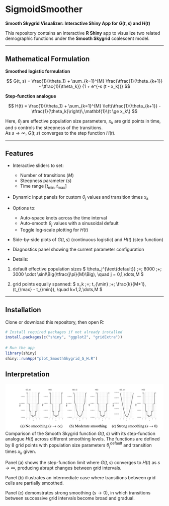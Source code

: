 # SigmoidSmoother

**Smooth Skygrid Visualizer: Interactive Shiny App for $G(t,s)$ and $H(t)$**

This repository contains an interactive **R Shiny** app to visualize two related demographic functions under the **Smooth Skygrid** coalescent model.

---

## Mathematical Formulation

**Smoothed logistic formulation**

$$
G(t, s) = \frac{1}{\theta_1}
          + \sum_{k=1}^{M}
            \frac{\tfrac{1}{\theta_{k+1}} - \tfrac{1}{\theta_k}}
                 {1 + e^{-s (t - x_k)}}
$$

**Step-function analogue**

$$
H(t) = \frac{1}{\theta_1}
       + \sum_{k=1}^{M}
         \left(\tfrac{1}{\theta_{k+1}} - \tfrac{1}{\theta_k}\right)\,\mathbf{1}\{t \ge x_k\}
$$

Here, $\theta_j$ are effective population size parameters, $x_k$ are grid points in time, and $s$ controls the steepness of the transitions.  
As $s \to \infty$, $G(t,s)$ converges to the step function $H(t)$.

---

## Features

- Interactive sliders to set:
  - Number of transitions ($M$)  
  - Steepness parameter ($s$)  
  - Time range $[t_{\min}, t_{\max}]$  

- Dynamic input panels for custom $\theta_j$ values and transition times $x_k$  

- Options to:
  - Auto-space knots across the time interval  
  - Auto-smooth $\theta_j$ values with a sinusoidal default  
  - Toggle log-scale plotting for $H(t)$  

- Side-by-side plots of $G(t,s)$ (continuous logistic) and $H(t)$ (step function)  

- Diagnostics panel showing the current parameter configuration  

- Details:
1. default effective population sizes
$
\theta_j^{\text{default}} \;=\; 8000 \;+\; 3000 \cdot \sin\!\Big(\tfrac{j\pi}{M}\Big),
\quad j = 0,1,\dots,M $

2. grid points equally spanned:
$
x_k \;=\; t_{\min} \;+\; \frac{k}{M+1}\,(t_{\max} - t_{\min}),
\quad k=1,2,\dots,M 
$
---

## Installation

Clone or download this repository, then open R:

```r
# Install required packages if not already installed
install.packages(c("shiny", "ggplot2", "gridExtra"))

# Run the app
library(shiny)
shiny::runApp("plot_SmoothSkygrid_G_H.R")
```

## Interpretation
![Example](fig/ex_fig.png)
Comparison of the Smooth Skygrid function $G(t,s)$ with its step-function analogue $H(t)$ across different smoothing levels. 
The functions are defined by 8 grid points with population size parameters $\theta_j^{\text{default}}$ and transition times $x_k$ given.

Panel (a) shows the step-function limit where $G(t,s)$ converges to $H(t)$ as $s \to \infty$, producing abrupt changes between grid intervals.

Panel (b) illustrates an intermediate case where transitions between grid cells are partially smoothed. 

Panel (c) demonstrates strong smoothing ($s \to 0$), in which transitions between successive grid intervals become broad and gradual.
